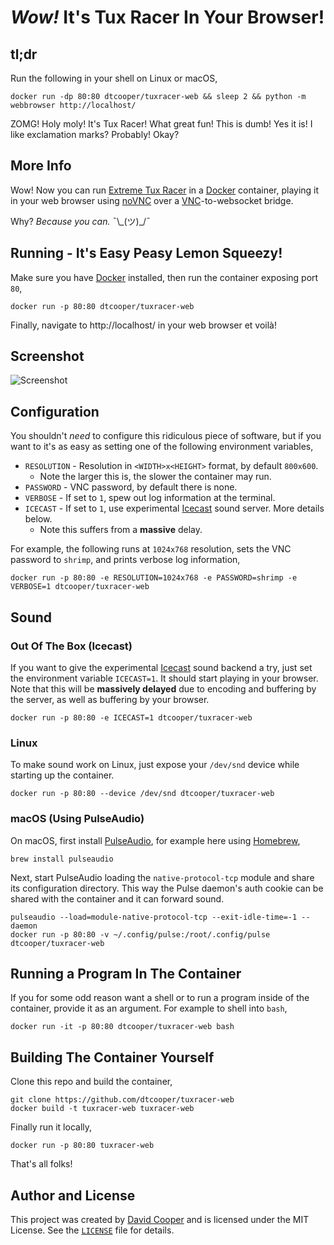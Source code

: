 # _Wow!_ It's Tux Racer In Your Browser!

## tl;dr

Run the following in your shell on Linux or macOS,

```shell
docker run -dp 80:80 dtcooper/tuxracer-web && sleep 2 && python -m webbrowser http://localhost/
```

ZOMG! Holy moly! It's Tux Racer! What great fun! This is dumb! Yes it is! I like
exclamation marks? Probably! Okay?

## More Info

Wow! Now you can run [Extreme Tux Racer](https://sourceforge.net/projects/extremetuxracer/)
in a [Docker](https://www.docker.com/) container, playing it in your web browser
using [noVNC](http://novnc.com/) over a
[VNC](http://www.karlrunge.com/x11vnc/)-to-websocket bridge.

Why? _Because you can._ ¯\\\_(ツ)\_/¯

## Running - It's Easy Peasy Lemon Squeezy!

Make sure you have [Docker](https://www.docker.com/) installed, then run the
container exposing port `80`,

```
docker run -p 80:80 dtcooper/tuxracer-web
```

Finally, navigate to http://localhost/ in your web browser et voilà!

## Screenshot

![Screenshot](https://raw.githubusercontent.com/dtcooper/tuxracer-web/master/screenshot.png)

## Configuration

You shouldn't _need_ to configure this ridiculous piece of software, but if you
want to it's as easy as setting one of the following environment variables,

* `RESOLUTION` - Resolution in `<WIDTH>x<HEIGHT>` format, by default `800x600`.
    - Note the larger this is, the slower the container may run.
* `PASSWORD` - VNC password, by default there is none.
* `VERBOSE` - If set to `1`, spew out log information at the terminal.
* `ICECAST` - If set to `1`, use experimental [Icecast](http://icecast.org/)
  sound server. More details below.
    - Note this suffers from a **massive** delay.

For example, the following runs at `1024x768` resolution, sets the VNC password
to `shrimp`, and prints verbose log information,

```shell
docker run -p 80:80 -e RESOLUTION=1024x768 -e PASSWORD=shrimp -e VERBOSE=1 dtcooper/tuxracer-web
```

## Sound

### Out Of The Box (Icecast)

If you want to give the experimental [Icecast](http://icecast.org/) sound
backend a try, just set the environment variable `ICECAST=1`. It should start
playing in your browser. Note that this will be **massively delayed** due to
encoding and buffering by the server, as well as buffering by your browser.

```shell
docker run -p 80:80 -e ICECAST=1 dtcooper/tuxracer-web
```

### Linux

To make sound work on Linux, just expose your `/dev/snd` device while starting
up the container.

```shell
docker run -p 80:80 --device /dev/snd dtcooper/tuxracer-web
```

### macOS (Using PulseAudio)

On macOS, first install [PulseAudio](https://www.freedesktop.org/wiki/Software/PulseAudio/),
for example here using [Homebrew](https://brew.sh/),

```shell
brew install pulseaudio
```

Next, start PulseAudio loading the `native-protocol-tcp` module and share its
configuration directory. This way the Pulse daemon's auth cookie can be shared
with the container and it can forward sound.

```shell
pulseaudio --load=module-native-protocol-tcp --exit-idle-time=-1 --daemon
docker run -p 80:80 -v ~/.config/pulse:/root/.config/pulse dtcooper/tuxracer-web
```

## Running a Program In The Container

If you for some odd reason want a shell or to run a program inside of the
container, provide it as an argument. For example to shell into `bash`,

```shell
docker run -it -p 80:80 dtcooper/tuxracer-web bash
```

## Building The Container Yourself

Clone this repo and build the container,

```shell
git clone https://github.com/dtcooper/tuxracer-web
docker build -t tuxracer-web tuxracer-web
```

Finally run it locally,

```shell
docker run -p 80:80 tuxracer-web
```

That's all folks!

## Author and License

This project was created by [David Cooper](http://dtcooper.com/) and is licensed
under the MIT License. See the
[`LICENSE`](https://github.com/dtcooper/tuxracer-web/blob/master/LICENSE) file
for details.

